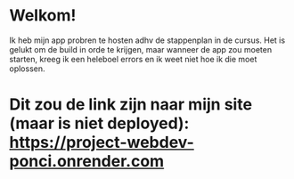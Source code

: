# Welkom!

Ik heb mijn app probren te hosten adhv de stappenplan in de cursus. Het is gelukt om de build in orde te krijgen,
maar wanneer de app zou moeten starten, kreeg ik een heleboel errors en ik weet niet hoe ik die moet oplossen.

# Dit zou de link zijn naar mijn site (maar is niet deployed): https://project-webdev-ponci.onrender.com